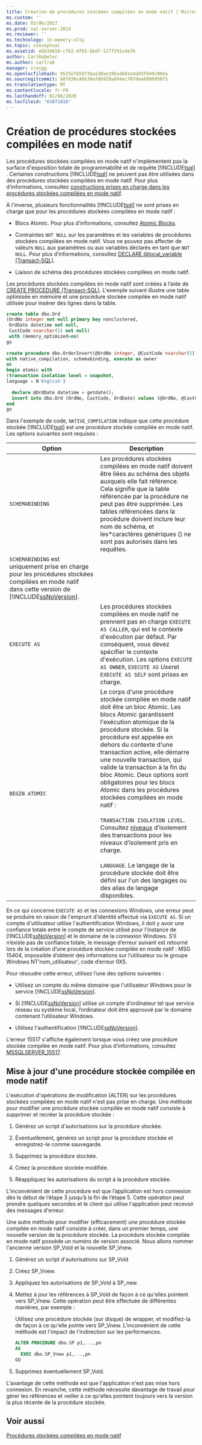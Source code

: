 ```yaml
---
title: Création de procédures stockées compilées en mode natif | Microsoft Docs
ms.custom: ''
ms.date: 03/06/2017
ms.prod: sql-server-2014
ms.reviewer: ''
ms.technology: in-memory-oltp
ms.topic: conceptual
ms.assetid: e6b34010-cf62-4f65-bbdf-117f291cde7b
author: CarlRabeler
ms.author: carlrab
manager: craigg
ms.openlocfilehash: 9525ef65973baa38ae19ba4681e4a93f949c004a
ms.sourcegitcommit: b87d36c46b39af8b929ad94ec707dee8800950f5
ms.translationtype: MT
ms.contentlocale: fr-FR
ms.lasthandoff: 02/08/2020
ms.locfileid: "63071816"
---
```

# <a name="creating-natively-compiled-stored-procedures"></a>Création de procédures stockées compilées en mode natif
  Les procédures stockées compilées en mode natif n'implémentent pas la surface d'exposition totale de programmabilité et de requête [!INCLUDE[tsql](../../includes/tsql-md.md)] . Certaines constructions [!INCLUDE[tsql](../../includes/tsql-md.md)] ne peuvent pas être utilisées dans des procédures stockées compilées en mode natif. Pour plus d’informations, consultez [constructions prises en charge dans les procédures stockées compilées en mode natif](../in-memory-oltp/supported-features-for-natively-compiled-t-sql-modules.md).  
  
 À l'inverse, plusieurs fonctionnalités [!INCLUDE[tsql](../../includes/tsql-md.md)] ne sont prises en charge que pour les procédures stockées compilées en mode natif :  
  
-   Blocs Atomic. Pour plus d’informations, consultez [Atomic Blocks](atomic-blocks-in-native-procedures.md).  
  
-   Contraintes `NOT NULL` sur les paramètres et les variables de procédures stockées compilées en mode natif. Vous ne pouvez pas affecter de valeurs `NULL` aux paramètres ou aux variables déclarés en tant que `NOT NULL`. Pour plus d’informations, consultez [DECLARE @local_variable &#40;Transact-SQL&#41;](/sql/t-sql/language-elements/declare-local-variable-transact-sql).  
  
-   Liaison de schéma des procédures stockées compilées en mode natif.  
  
 Les procédures stockées compilées en mode natif sont créées à l’aide de [CREATE PROCEDURE &#40;Transact-SQL&#41;](/sql/t-sql/statements/create-procedure-transact-sql). L'exemple suivant illustre une table optimisée en mémoire et une procédure stockée compilée en mode natif utilisée pour insérer des lignes dans la table.  
  
```sql  
create table dbo.Ord  
(OrdNo integer not null primary key nonclustered,   
 OrdDate datetime not null,   
 CustCode nvarchar(5) not null)   
 with (memory_optimized=on)  
go  
  
create procedure dbo.OrderInsert(@OrdNo integer, @CustCode nvarchar(5))  
with native_compilation, schemabinding, execute as owner  
as   
begin atomic with  
(transaction isolation level = snapshot,  
language = N'English')  
  
  declare @OrdDate datetime = getdate();  
  insert into dbo.Ord (OrdNo, CustCode, OrdDate) values (@OrdNo, @CustCode, @OrdDate);  
end  
go  
```  
  
 Dans l'exemple de code, `NATIVE_COMPILATION` indique que cette procédure stockée [!INCLUDE[tsql](../../includes/tsql-md.md)] est une procédure stockée compilée en mode natif. Les options suivantes sont requises :  
  
|Option|Description|  
|------------|-----------------|  
|`SCHEMABINDING`|Les procédures stockées compilées en mode natif doivent être liées au schéma des objets auxquels elle fait référence. Cela signifie que la table référencée par la procédure ne peut pas être supprimée. Les tables référencées dans la procédure doivent inclure leur nom de schéma, et les\*caractères génériques () ne sont pas autorisés dans les requêtes. 
  `SCHEMABINDING` est uniquement prise en charge pour les procédures stockées compilées en mode natif dans cette version de [!INCLUDE[ssNoVersion](../../../includes/ssnoversion-md.md)].|  
|`EXECUTE AS`|Les procédures stockées compilées en mode natif ne prennent pas en charge `EXECUTE AS CALLER`, qui est le contexte d'exécution par défaut. Par conséquent, vous devez spécifier le contexte d'exécution. Les options `EXECUTE AS OWNER`, `EXECUTE AS` *User*et `EXECUTE AS SELF` sont prises en charge.|  
|`BEGIN ATOMIC`|Le corps d'une procédure stockée compilée en mode natif doit être un bloc Atomic. Les blocs Atomic garantissent l'exécution atomique de la procédure stockée. Si la procédure est appelée en dehors du contexte d'une transaction active, elle démarre une nouvelle transaction, qui valide la transaction à la fin du bloc Atomic. Deux options sont obligatoires pour les blocs Atomic dans les procédures stockées compilées en mode natif :<br /><br /> `TRANSACTION ISOLATION LEVEL`. Consultez [niveaux](../../database-engine/transaction-isolation-levels.md) d’isolement des transactions pour les niveaux d’isolement pris en charge.<br /><br /> `LANGUAGE`. Le langage de la procédure stockée doit être défini sur l'un des langages ou des alias de langage disponibles.|  
  
 En ce qui concerne `EXECUTE AS` et les connexions Windows, une erreur peut se produire en raison de l'emprunt d'identité effectué via `EXECUTE AS`. Si un compte d'utilisateur utilise l'authentification Windows, il doit y avoir une confiance totale entre le compte de service utilisé pour l'instance de [!INCLUDE[ssNoVersion](../../../includes/ssnoversion-md.md)] et le domaine de la connexion Windows. S’il n’existe pas de confiance totale, le message d’erreur suivant est retourné lors de la création d’une procédure stockée compilée en mode natif : MSG 15404, impossible d’obtenir des informations sur l’utilisateur ou le groupe Windows NT’nom_utilisateur', code d’erreur 0X5.  
  
 Pour résoudre cette erreur, utilisez l’une des options suivantes :  
  
-   Utilisez un compte du même domaine que l'utilisateur Windows pour le service [!INCLUDE[ssNoVersion](../../../includes/ssnoversion-md.md)].  
  
-   Si [!INCLUDE[ssNoVersion](../../../includes/ssnoversion-md.md)] utilise un compte d’ordinateur tel que service réseau ou système local, l’ordinateur doit être approuvé par le domaine contenant l’utilisateur Windows.  
  
-   Utilisez l'authentification [!INCLUDE[ssNoVersion](../../../includes/ssnoversion-md.md)].  
  
 L'erreur 15517 s'affiche également lorsque vous créez une procédure stockée compilée en mode natif. Pour plus d’informations, consultez [MSSQLSERVER_15517](../errors-events/mssqlserver-15517-database-engine-error.md).  
  
## <a name="updating-a-natively-compiled-stored-procedure"></a>Mise à jour d'une procédure stockée compilée en mode natif  
 L'exécution d'opérations de modification (ALTER) sur les procédures stockées compilées en mode natif n'est pas prise en charge. Une méthode pour modifier une procédure stockée compilée en mode natif consiste à supprimer et recréer la procédure stockée :  
  
1.  Générez un script d'autorisations sur la procédure stockée.  
  
2.  Éventuellement, générez un script pour la procédure stockée et enregistrez-le comme sauvegarde.  
  
3.  Supprimez la procédure stockée.  
  
4.  Créez la procédure stockée modifiée.  
  
5.  Réappliquez les autorisations du script à la procédure stockée.  
  
 L’inconvénient de cette procédure est que l’application est hors connexion dès le début de l’étape 3 jusqu’à la fin de l’étape 5. Cette opération peut prendre quelques secondes et le client qui utilise l'application peut recevoir des messages d'erreur.  
  
 Une autre méthode pour modifier (efficacement) une procédure stockée compilée en mode natif consiste à créer, dans un premier temps, une nouvelle version de la procédure stockée. La procédure stockée compilée en mode natif possède un numéro de version associé. Nous allons nommer l'ancienne version SP_Vold et la nouvelle SP_Vnew.  
  
1.  Générez un script d'autorisations sur SP_Vold  
  
2.  Créez SP_Vnew.  
  
3.  Appliquez les autorisations de SP_Vold à SP_new.  
  
4.  Mettez à jour les références à SP_Vold de façon à ce qu'elles pointent vers SP_Vnew. Cette opération peut être effectuée de différentes manières, par exemple :  
  
     Utilisez une procédure stockée (sur disque) de wrapper, et modifiez-la de façon à ce qu'elle pointe vers SP_Vnew. L'inconvénient de cette méthode est l'impact de l'indirection sur les performances.  
  
    ```sql  
    ALTER PROCEDURE dbo.SP p1,...,pn  
    AS  
      EXEC dbo.SP_Vnew p1,...,pn  
    GO  
    ```  
  
5.  Supprimez éventuellement SP_Vold.  
  
 L'avantage de cette méthode est que l'application n'est pas mise hors connexion. En revanche, cette méthode nécessite davantage de travail pour gérer les références et veiller à ce qu'elles pointent toujours vers la version la plus récente de la procédure stockée.  
  
## <a name="see-also"></a>Voir aussi  
 [Procédures stockées compilées en mode natif](natively-compiled-stored-procedures.md)  
  
  
